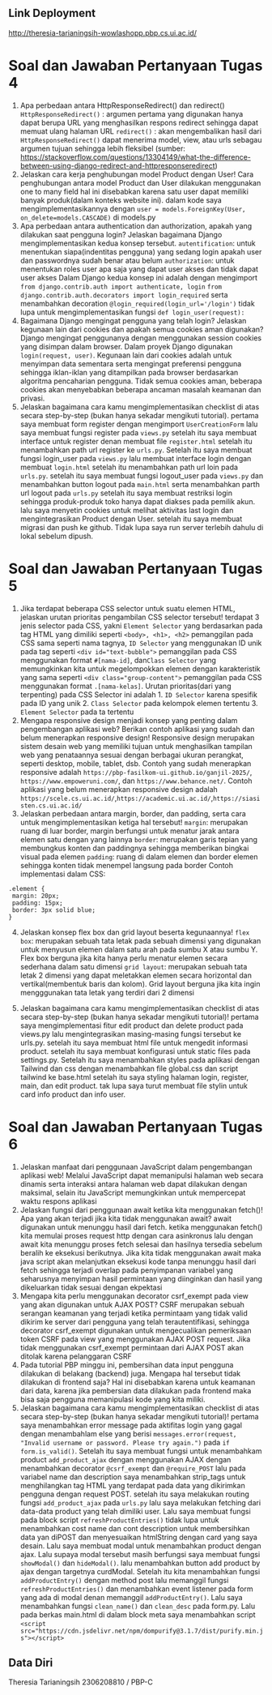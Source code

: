 ## Link Deployment
http://theresia-tarianingsih-wowlashopp.pbp.cs.ui.ac.id/

# Soal dan Jawaban Pertanyaan Tugas 4
1.  Apa perbedaan antara HttpResponseRedirect() dan redirect()
    ```HttpResponseRedirect()``` : argumen pertama yang digunakan hanya dapat berupa URL yang menghasilkan respons redirect sehingga dapat memuat ulang halaman URL
    ```redirect()``` : akan mengembalikan hasil dari ```HttpResponseRedirect()``` dapat menerima model, view, atau urls sebagau argumen tujuan sehingga lebih fleksibel (sumber: https://stackoverflow.com/questions/13304149/what-the-difference-between-using-django-redirect-and-httpresponseredirect)
2.  Jelaskan cara kerja penghubungan model Product dengan User!
     Cara penghubungan antara model Product dan User dilakukan menggunakan one to many field hal ini disebabkan karena satu user dapat memiliki banyak produk(dalam konteks website ini). dalam kode saya mengimplementasikannya dengan ```user = models.ForeignKey(User, on_delete=models.CASCADE)``` di models.py
3.  Apa perbedaan antara authentication dan authorization, apakah yang dilakukan saat pengguna login? Jelaskan bagaimana Django mengimplementasikan kedua konsep tersebut.
    ```autentification```: untuk menentukan siapa(indentitas pengguna) yang sedang login apakah user dan passwordnya sudah benar atau belum
    ```authorization```: untuk menentukan roles user apa saja yang dapat user akses dan tidak dapat user akses
    Dalam Django kedua konsep ini adalah dengan mengimport ```from django.contrib.auth import authenticate, login``` ```from django.contrib.auth.decorators import login_required``` serta menambahkan decoration ```@login_required(login_url='/login')``` tidak lupa untuk mengimplementasikan fungsi ```def login_user(request):```
4.  Bagaimana Django mengingat pengguna yang telah login? Jelaskan kegunaan lain dari cookies dan apakah semua cookies aman digunakan?
     Django mengingat penggunanya dengan menggunakan session cookies yang disimpan dalam browser. Dalam proyek Django digunakan ```login(request, user)```. Kegunaan lain dari cookies adalah untuk menyimpan data sementara serta mengingat preferensi pengguna sehingga iklan-iklan yang ditampilkan pada browser berdasarkan algoritma pencaharian pengguna. Tidak semua cookies aman, beberapa cookies akan menyebabkan beberapa ancaman masalah keamanan dan privasi.
5.  Jelaskan bagaimana cara kamu mengimplementasikan checklist di atas secara step-by-step (bukan hanya sekadar mengikuti tutorial).
pertama saya membuat form register dengan mengimport ```UserCreationForm``` lalu saya membuat fungsi register pada ```views.py``` setelah itu saya membuat interface untuk register denan membuat file ```register.html``` setelah itu menambahkan path url register ke ```urls.py```. Setelah itu saya membuat fungsi login_user pada ```views.py``` lalu membuat interface login dengan membuat ```login.html``` setelah itu menambahkan path url loin pada ```urls.py```. setelah itu saya membuat fungsi logout_user pada ```views.py``` dan menambahkan button logout pada ```main.html``` serta menambahkan parth url logout pada ```urls.py``` setelah itu saya membuat restriksi login sehingga produk-produk toko hanya dapat diakses pada pemilik akun. lalu saya menyetin cookies untuk melihat aktivitas last login dan mengintegrasikan Product dengan User. setelah itu saya membuat migrasi dan push ke github. Tidak lupa saya run server terlebih dahulu di lokal sebelum dipush.

# Soal dan Jawaban Pertanyaan Tugas 5
 1. Jika terdapat beberapa CSS selector untuk suatu elemen HTML, jelaskan urutan prioritas pengambilan CSS selector tersebut!
 terdapat 3 jenis selector pada CSS, yakni ```Element Selector``` yang berdasarkan pada tag HTML yang dimiliki seperti ```<body>, <h1>, <h2>``` pemanggilan pada CSS sama seperti nama tagnya, ```ID Selector``` yang menggunakan ID unik pada tag seperti ```<div id="text-bubble">``` pemanggilan pada CSS menggunakan format ```#[nama-id]```, dan```Class Selector``` yang memungkinkan kita untuk megelompokkan elemen dengan karakteristik yang sama seperti ```<div class="group-content">``` pemanggilan pada CSS menggunakan format ```.[nama-kelas]```. 
 Urutan prioritas(dari yang terpenting) pada CSS Selector ini adalah
        1. ```ID Selector``` karena spesifik pada ID yang unik
        2. ```Class Selector``` pada kelompok elemen tertentu
        3. ```Element Selector``` pada ta tertentu
 2. Mengapa responsive design menjadi konsep yang penting dalam pengembangan aplikasi web? Berikan contoh aplikasi yang sudah dan belum menerapkan responsive design!
 Responsive design merupakan sistem desain web yang memiliki tujuan untuk menghasilkan tampilan web yang penataannya sesuai dengan berbagai ukuran perangkat, seperti desktop, mobile, tablet, dsb. Contoh yang sudah menerapkan responsive adalah ```https://pbp-fasilkom-ui.github.io/ganjil-2025/```, ```https://www.empoweruni.com/```, dan ```https://www.behance.net/```. Contoh aplikasi yang belum menerapkan responsive design adalah ```https://scele.cs.ui.ac.id/```,```https://academic.ui.ac.id/```,```https://siasisten.cs.ui.ac.id/```
 3. Jelaskan perbedaan antara margin, border, dan padding, serta cara untuk mengimplementasikan ketiga hal tersebut!
 ```margin```: merupakan ruang di luar border, margin berfungsi untuk menatur jarak antara elemen satu dengan yang lainnya
 ```border```: merupakan garis tepian yang membungkus konten dan paddingnya sehingga memberikan bingkai visual pada elemen
 ```padding```: ruang di dalam elemen dan border elemen sehingga konten tidak menempel langsung pada border
 Contoh implementasi dalam CSS:
 ```
 .element {
  margin: 20px;
  padding: 15px;
  border: 3px solid blue;
}
```
 4. Jelaskan konsep flex box dan grid layout beserta kegunaannya!
 ```flex box```: merupakan sebuah tata letak pada sebuah dimensi yang digunakan untuk menyusun elemen dalam satu arah pada sumbu X atau sumbu Y. Flex box berguna jika kita hanya perlu menatur elemen secara sederhana dalam satu dimensi
 ```grid layout```: merupakan sebuah tata letak 2 dimensi yang dapat meletakkan elemen secara horizontal dan vertikal(membentuk baris dan kolom). Grid layout berguna jika kita ingin mengggunakan tata letak yang terdiri dari 2 dimensi
 
 5. Jelaskan bagaimana cara kamu mengimplementasikan checklist di atas secara step-by-step (bukan hanya sekadar mengikuti tutorial)!
 pertama saya mengimplementasi fitur edit product dan delete product pada views.py lalu mengintegrasikan masing-masing fungsi tersebut ke urls.py. setelah itu saya membuat html file untuk mengedit informasi product. setelah itu saya membuat konfigurasi untuk static files pada settings.py. Setelah itu saya menambahkan styles pada aplikasi dengan Tailwind dan css dengan menambahkan file global.css dan script tailwind ke base.html setelah itu saya styling halaman login, register, main, dan edit product. tak lupa saya turut membuat file stylin untuk card info product dan info user.

# Soal dan Jawaban Pertanyaan Tugas 6
 1. Jelaskan manfaat dari penggunaan JavaScript dalam pengembangan aplikasi web!
 Melalui JavaScript dapat memanipulsi halaman web secara dinamis serta interaksi antara halaman web dapat dilakukan dengan maksimal, selain itu JavaScript memungkinkan untuk mempercepat waktu respons aplikasi
 2. Jelaskan fungsi dari penggunaan await ketika kita menggunakan fetch()! Apa yang akan terjadi jika kita tidak menggunakan await?
 await digunakan untuk menunggu hasil dari fetch. ketika menggunakan fetch() kita memulai proses request http dengan cara asinkronus lalu dengan await kita menunggu proses fetch selesai dan hasilnya tersedia sebelum beralih ke eksekusi berikutnya. Jika kita tidak menggunakan await maka java script akan melanjutkan eksekusi kode tanpa menunggu hasil dari fetch sehingga terjadi overlap pada penyimpanan variabel yang seharusnya menyimpan hasil permintaan yang diinginkan dan hasil yang dikeluarkan tidak sesuai dengan ekpektasi
 3. Mengapa kita perlu menggunakan decorator csrf_exempt pada view yang akan digunakan untuk AJAX POST?
 CSRF merupakan sebuah serangan keamanan yang terjadi ketika permintaam yang tidak valid dikirim ke server dari pengguna yang telah terautentifikasi, sehingga decorator csrf_exempt digunakan untuk mengecualikan pemeriksaan token CSRF pada view yang menggunakan AJAX POST request. Jika tidak menggunakan csrf_exempt permintaan dari AJAX POST akan ditolak karena pelanggaran CSRF
 4. Pada tutorial PBP minggu ini, pembersihan data input pengguna dilakukan di belakang (backend) juga. Mengapa hal tersebut tidak dilakukan di frontend saja?
 Hal ini disebabkan karena untuk keamanan dari data, karena jika pembersian data dilakukan pada frontend maka bisa saja pengguna memanipulasi kode yang kita miliki.
 5. Jelaskan bagaimana cara kamu mengimplementasikan checklist di atas secara step-by-step (bukan hanya sekadar mengikuti tutorial)!
 pertama saya menambahkan error message pada aktifitas login yang gagal dengan menambahlam else yang berisi ```messages.error(request, "Invalid username or password. Please try again.")``` pada ```if form.is_valid()```. Setelah itu saya membuat fungsi untuk menambahkam product ```add_product_ajax``` dengan menggunakan AJAX dengan menambahkan decorator ```@csrf_exempt``` dan ```@require_POST``` lalu pada variabel name dan description saya menambahkan strip_tags untuk menghilangkan tag HTML yang terdapat pada data yang dikirimkan pengguna dengan request POST. setelah itu saya melakukan routing fungsi ```add_product_ajax``` pada ```urls.py``` lalu saya melakukan fetching dari data-data product yang telah dimiliki user. Lalu saya membuat fungsi pada block script ```refreshProductEntries()``` tidak lupa untuk menambahkan cost name dan cont description untuk membersihkan data yan diPOST dan menyesuaikan htmlString dengan card yang saya desain. Lalu saya membuat modal untuk menambahkan product dengan ajax. Lalu supaya modal tersebut masih berfungsi saya membuat fungsi ```showModal()``` dan ```hideModal()```. lalu menambahkan button add product by ajax dengan targetnya curdModal. Setelah itu kita menambahkan fungsi ```addProductEntry()``` dengan method post lalu memanggil fungsi ```refreshProductEntries()``` dan menambahkan event listener pada form yang ada di modal denan memanggil ```addProductEntry()```. Lalu saya menambahkan fungsi ```clean_name()``` dan ```clean_desc``` pada form.py. Lalu pada berkas main.html di dalam block meta saya menambahkan script ```<script src="https://cdn.jsdelivr.net/npm/dompurify@3.1.7/dist/purify.min.js"></script>```

## Data Diri
Theresia Tarianingsih
2306208810 / PBP-C
